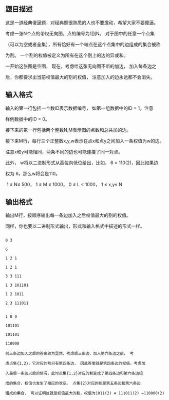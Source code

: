## 题目描述

<div>
 这是一道经典傻逼题，对经典题很熟悉的人也不要激动，希望大家不要傻逼。
</div>
<div>
 考虑一张N个点的带权无向图，点的编号为1到N。 对于图中的任意一个点集
</div>
<div>
 （可以为空或者全集），所有恰好有一个端点在这个点集中的边组成的集合被称
</div>
<div>
 为割。 一个割的权值被定义为所有在这个割上的边的异或和。
</div>
<div>
 一开始这张图是空图， 现在，考虑给这张无向图不断的加边， 加入每条边之
</div>
<div>
 后，你都要求出当前权值最大的割的权值， 注意加入的边永远都不会消失。
</div>
<div></div>

## 输入格式

<div>
 输入的第一行包括一个数ID表示数据编号， 如第一组数据中的ID = 1。注意
</div>
<div>
 样例数据中的ID = 0。
</div>
<div>
 接下来的第一行包括两个整数N,M表示图的点数和总共加的边。
</div>
<div>
 接下来M行，每行三个正整数x,y,w表示在点x和点y之间加入一条权值为w的边。 
</div>
<div>
 注意x和y可能相同，两条不同的边也可能连接了同一对点。
</div>
<div>
 此外， w将以二进制形式从高位向低位给出，比如， 6 = 110(2)，因此如果边
</div>
<div>
 权为 6，那么w将会是110。
</div>
<div>
  1 ≤ N≤ 500， 1 ≤ M ≤ 1000， 0 ≤ L < 1000， 1 ≤ x,y≤ N
</div>
<div></div>

## 输出格式

<div>
 输出M行，按顺序输出每一条边加入之后权值最大的割的权值。
</div>
<div>
 同样，你也要以二进制形式输出，形式和输入格式中描述的形式一样。
</div>
<div></div>

```input1
0 3
6
1 2 1
1 2 1
3 3 111
1 3 101101
1 2 1011
2 3 111011
```
```output1
1 0 0
101101
101101
110000
前三条边加入之后的答案较为显然，考虑后三条边，加入第六条边之前， 考
虑点集{1,2}，它对应的割只有第四条边， 因此答案就是第四条边的权值，考虑加
入最后一条边以后的情况，此时点集{1,2}对应的割变成了第四条边和第六条边组
成的集合，权值也发生了相应的改变。 点集{2}对应的割是第五条边和第六条边
组成的集合， 可以证明这就是权值最大的割，权值为1011(2) ⊕ 111011(2) =110000(2)
```
